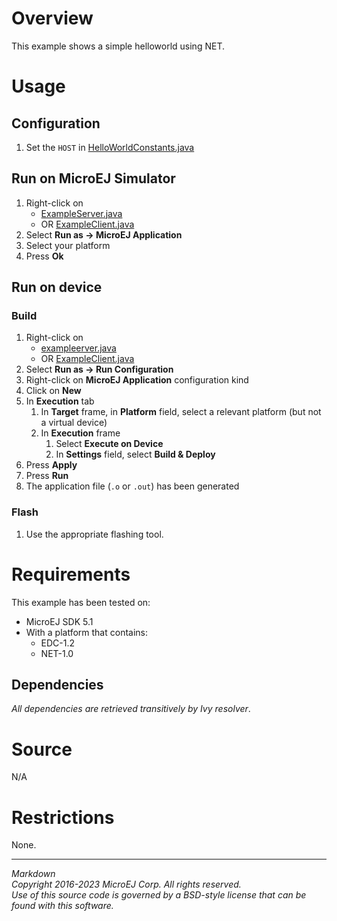 # Overview

This example shows a simple helloworld using NET.

# Usage

## Configuration

1. Set the `HOST` in [HelloWorldConstants.java](src/main/java/com/microej/example/foundation/net/helloworld/HelloWorldConstants.java)

## Run on MicroEJ Simulator

1. Right-click on 
    * [ExampleServer.java](src/main/java/com/microej/example/foundation/net/helloworld/ExampleServer.java)
    * OR [ExampleClient.java](src/main/java/com/microej/example/foundation/net/helloworld/ExampleClient.java)
2. Select **Run as -> MicroEJ Application**
3. Select your platform 
4. Press **Ok**

## Run on device

### Build

1. Right-click on 
    * [exampleerver.java](src/main/java/com/microej/example/foundation/net/helloworld/exampleerver.java)
    * OR [ExampleClient.java](src/main/java/com/microej/example/foundation/net/helloworld/ExampleClient.java)
2. Select **Run as -> Run Configuration** 
3. Right-click on **MicroEJ Application** configuration kind
4. Click on **New**
5. In **Execution** tab
    1. In **Target** frame, in **Platform** field, select a relevant platform (but not a virtual device)
    2. In **Execution** frame
        1. Select **Execute on Device**
        2. In **Settings** field, select **Build & Deploy**
6. Press **Apply**
7. Press **Run**
8. The application file (`.o` or `.out`) has been generated

### Flash

1. Use the appropriate flashing tool.

# Requirements

This example has been tested on:

* MicroEJ SDK 5.1
* With a platform that contains:
    * EDC-1.2
    * NET-1.0

## Dependencies

_All dependencies are retrieved transitively by Ivy resolver_.

# Source

N/A

# Restrictions

None.
 
---  
_Markdown_   
_Copyright 2016-2023 MicroEJ Corp. All rights reserved._  
_Use of this source code is governed by a BSD-style license that can be found with this software._